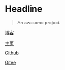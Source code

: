 # Headline

> An awesome project.

[博客](http://blog.huanyv.top)  

[主页](http://www.huanyv.top)

[Github](https://github.com/huanyv)

[Gitee](https://gitee.com/huanyv)
